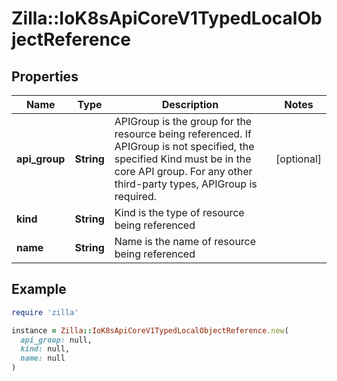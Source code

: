 # Zilla::IoK8sApiCoreV1TypedLocalObjectReference

## Properties

| Name | Type | Description | Notes |
| ---- | ---- | ----------- | ----- |
| **api_group** | **String** | APIGroup is the group for the resource being referenced. If APIGroup is not specified, the specified Kind must be in the core API group. For any other third-party types, APIGroup is required. | [optional] |
| **kind** | **String** | Kind is the type of resource being referenced |  |
| **name** | **String** | Name is the name of resource being referenced |  |

## Example

```ruby
require 'zilla'

instance = Zilla::IoK8sApiCoreV1TypedLocalObjectReference.new(
  api_group: null,
  kind: null,
  name: null
)
```

